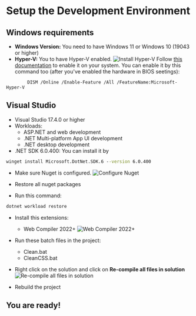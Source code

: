 # Setup the Development Environment

## Windows requirements
- **Windows Version:** You need to have Windows 11 or Windows 10 (19043 or higher)
- **Hyper-V:** You to have Hyper-V enabled. 
![Install Hyper-V](https://github.com/functionland/fx-files/blob/main/docs/images/hyperv.png)
Follow [this documentation](https://learn.microsoft.com/en-us/xamarin/android/get-started/installation/android-emulator/hardware-acceleration?tabs=vswin&pivots=windows#hyper-v) to enable it on your system. 
You can enable it by this command too (after you've enabled the hardware in BIOS seetings):
```
		DISM /Online /Enable-Feature /All /FeatureName:Microsoft-Hyper-V
```

## Visual Studio
- Visual Studio 17.4.0 or higher
- Workloads:
    - ASP.NET and web development
	- .NET Multi-platform App UI development
    - .NET desktop development
- .NET SDK 6.0.400: You can install it by 
```cmd
winget install Microsoft.DotNet.SDK.6 --version 6.0.400
```

- Make sure Nuget is configured.
![Configure Nuget](https://github.com/functionland/fx-files/blob/main/docs/images/nuget.png)

- Restore all nuget packages

- Run this command:
```cmd
dotnet workload restore
```

- Install this extensions:
  - Web Compiler 2022+
![Web Compiler 2022+](https://github.com/functionland/fx-files/blob/main/docs/images/webcompiler.png)

- Run these batch files in the project:
  - Clean.bat
  - CleanCSS.bat

- Right click on the solution and click on **Re-compile all files in solution**
![Re-compile all files in solution](https://github.com/functionland/fx-files/blob/main/docs/images/recompile.png)
- Rebuild the project

## You are ready!

